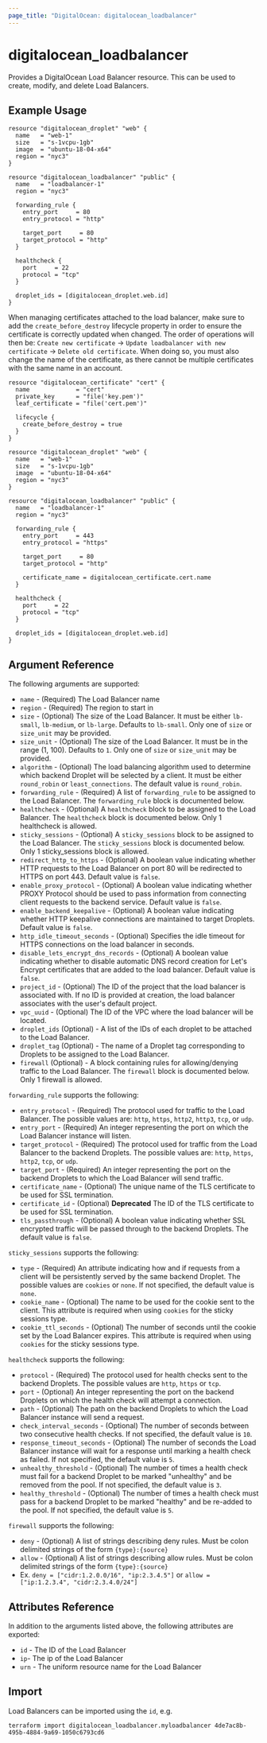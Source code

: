 ```yaml
---
page_title: "DigitalOcean: digitalocean_loadbalancer"
---
```


# digitalocean\_loadbalancer

Provides a DigitalOcean Load Balancer resource. This can be used to create,
modify, and delete Load Balancers.

## Example Usage

```hcl
resource "digitalocean_droplet" "web" {
  name   = "web-1"
  size   = "s-1vcpu-1gb"
  image  = "ubuntu-18-04-x64"
  region = "nyc3"
}

resource "digitalocean_loadbalancer" "public" {
  name   = "loadbalancer-1"
  region = "nyc3"

  forwarding_rule {
    entry_port     = 80
    entry_protocol = "http"

    target_port     = 80
    target_protocol = "http"
  }

  healthcheck {
    port     = 22
    protocol = "tcp"
  }

  droplet_ids = [digitalocean_droplet.web.id]
}
```

When managing certificates attached to the load balancer, make sure to add the `create_before_destroy`
lifecycle property in order to ensure the certificate is correctly updated when changed. The order of
operations will then be: `Create new certificate` -> `Update loadbalancer with new certificate` ->
`Delete old certificate`. When doing so, you must also change the name of the certificate,
as there cannot be multiple certificates with the same name in an account.

```hcl
resource "digitalocean_certificate" "cert" {
  name             = "cert"
  private_key      = "file('key.pem')"
  leaf_certificate = "file('cert.pem')"

  lifecycle {
    create_before_destroy = true
  }
}

resource "digitalocean_droplet" "web" {
  name   = "web-1"
  size   = "s-1vcpu-1gb"
  image  = "ubuntu-18-04-x64"
  region = "nyc3"
}

resource "digitalocean_loadbalancer" "public" {
  name   = "loadbalancer-1"
  region = "nyc3"

  forwarding_rule {
    entry_port     = 443
    entry_protocol = "https"

    target_port     = 80
    target_protocol = "http"

    certificate_name = digitalocean_certificate.cert.name
  }

  healthcheck {
    port     = 22
    protocol = "tcp"
  }

  droplet_ids = [digitalocean_droplet.web.id]
}
```

## Argument Reference

The following arguments are supported:

* `name` - (Required) The Load Balancer name
* `region` - (Required) The region to start in
* `size` - (Optional) The size of the Load Balancer. It must be either `lb-small`, `lb-medium`, or `lb-large`. Defaults to `lb-small`. Only one of `size` or `size_unit` may be provided.
* `size_unit` - (Optional) The size of the Load Balancer. It must be in the range (1, 100). Defaults to `1`. Only one of `size` or `size_unit` may be provided.
* `algorithm` - (Optional) The load balancing algorithm used to determine
which backend Droplet will be selected by a client. It must be either `round_robin`
or `least_connections`. The default value is `round_robin`.
* `forwarding_rule` - (Required) A list of `forwarding_rule` to be assigned to the
Load Balancer. The `forwarding_rule` block is documented below.
* `healthcheck` - (Optional) A `healthcheck` block to be assigned to the
Load Balancer. The `healthcheck` block is documented below. Only 1 healthcheck is allowed.
* `sticky_sessions` - (Optional) A `sticky_sessions` block to be assigned to the
Load Balancer. The `sticky_sessions` block is documented below. Only 1 sticky_sessions block is allowed.
* `redirect_http_to_https` - (Optional) A boolean value indicating whether
HTTP requests to the Load Balancer on port 80 will be redirected to HTTPS on port 443.
Default value is `false`.
* `enable_proxy_protocol` - (Optional) A boolean value indicating whether PROXY
Protocol should be used to pass information from connecting client requests to
the backend service. Default value is `false`.
* `enable_backend_keepalive` - (Optional) A boolean value indicating whether HTTP keepalive connections are maintained to target Droplets. Default value is `false`.
* `http_idle_timeout_seconds` - (Optional) Specifies the idle timeout for HTTPS connections on the load balancer in seconds.
* `disable_lets_encrypt_dns_records` - (Optional) A boolean value indicating whether to disable automatic DNS record creation for Let's Encrypt certificates that are added to the load balancer. Default value is `false`.
* `project_id` - (Optional) The ID of the project that the load balancer is associated with. If no ID is provided at creation, the load balancer associates with the user's default project.
* `vpc_uuid` - (Optional) The ID of the VPC where the load balancer will be located.
* `droplet_ids` (Optional) - A list of the IDs of each droplet to be attached to the Load Balancer.
* `droplet_tag` (Optional) - The name of a Droplet tag corresponding to Droplets to be assigned to the Load Balancer.
* `firewall` (Optional) - A block containing rules for allowing/denying traffic to the Load Balancer. The `firewall` block is documented below. Only 1 firewall is allowed.

`forwarding_rule` supports the following:

* `entry_protocol` - (Required) The protocol used for traffic to the Load Balancer. The possible values are: `http`, `https`, `http2`, `http3`, `tcp`, or `udp`.
* `entry_port` - (Required) An integer representing the port on which the Load Balancer instance will listen.
* `target_protocol` - (Required) The protocol used for traffic from the Load Balancer to the backend Droplets. The possible values are: `http`, `https`, `http2`, `tcp`, or `udp`.
* `target_port` - (Required) An integer representing the port on the backend Droplets to which the Load Balancer will send traffic.
* `certificate_name` - (Optional) The unique name of the TLS certificate to be used for SSL termination.
* `certificate_id` - (Optional) **Deprecated** The ID of the TLS certificate to be used for SSL termination.
* `tls_passthrough` - (Optional) A boolean value indicating whether SSL encrypted traffic will be passed through to the backend Droplets. The default value is `false`.

`sticky_sessions` supports the following:

* `type` - (Required) An attribute indicating how and if requests from a client will be persistently served by the same backend Droplet. The possible values are `cookies` or `none`. If not specified, the default value is `none`.
* `cookie_name` - (Optional) The name to be used for the cookie sent to the client. This attribute is required when using `cookies` for the sticky sessions type.
* `cookie_ttl_seconds` - (Optional) The number of seconds until the cookie set by the Load Balancer expires. This attribute is required when using `cookies` for the sticky sessions type.

`healthcheck` supports the following:

* `protocol` - (Required) The protocol used for health checks sent to the backend Droplets. The possible values are `http`, `https` or `tcp`.
* `port` - (Optional) An integer representing the port on the backend Droplets on which the health check will attempt a connection.
* `path` - (Optional) The path on the backend Droplets to which the Load Balancer instance will send a request.
* `check_interval_seconds` - (Optional) The number of seconds between two consecutive health checks. If not specified, the default value is `10`.
* `response_timeout_seconds` - (Optional) The number of seconds the Load Balancer instance will wait for a response until marking a health check as failed. If not specified, the default value is `5`.
* `unhealthy_threshold` - (Optional) The number of times a health check must fail for a backend Droplet to be marked "unhealthy" and be removed from the pool. If not specified, the default value is `3`.
* `healthy_threshold` - (Optional) The number of times a health check must pass for a backend Droplet to be marked "healthy" and be re-added to the pool. If not specified, the default value is `5`.

`firewall` supports the following:

* `deny` - (Optional) A list of strings describing deny rules. Must be colon delimited strings of the form `{type}:{source}`
* `allow` - (Optional) A list of strings describing allow rules. Must be colon delimited strings of the form `{type}:{source}`
* Ex. `deny = ["cidr:1.2.0.0/16", "ip:2.3.4.5"]` or `allow = ["ip:1.2.3.4", "cidr:2.3.4.0/24"]`


## Attributes Reference

In addition to the arguments listed above, the following attributes are exported:

* `id` - The ID of the Load Balancer
* `ip`- The ip of the Load Balancer
* `urn` - The uniform resource name for the Load Balancer

## Import

Load Balancers can be imported using the `id`, e.g.

```
terraform import digitalocean_loadbalancer.myloadbalancer 4de7ac8b-495b-4884-9a69-1050c6793cd6
```
